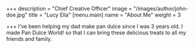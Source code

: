 +++
description = "Chief Creative Officer"
image = "/images/author/john-doe.jpg"
title = "Lucy Ella"
[menu.main]
name = "About Me"
weight = 3

+++
I've been helping my dad make pan dulce since I was 3 years old.  I made Pan Dulce World! so that I can bring these delicious treats to all my friends and family.